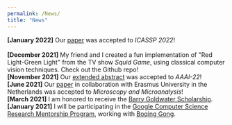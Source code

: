 ```yaml
---
permalink: /News/
title: "News"
---
```

**[January 2022]** Our [paper](https://arxiv.org/abs/2201.09120) was accepted to *ICASSP 2022*! <br> <br>
**[December 2021]** My friend and I created a fun implementation of "Red Light-Green Light" from the TV show *Squid Game*, using classical computer vision techniques. Check out the Github repo! <br>
**[November 2021]** Our [extended abstract](https://arxiv.org/abs/2111.00116) was accepted to *AAAI-22*! <br>
**[June 2021]** Our [paper](https://www.cambridge.org/core/journals/microscopy-and-microanalysis/article/abs/early-upper-aerodigestive-tract-cancer-detection-using-electron-microscopy-to-reveal-chromatin-packing-alterations-in-buccal-mucosa-cells/C9AC18A1D01863A8A55F3CC9AE6F9113) in collaboration with Erasmus University in the Netherlands was accepted to *Microscopy and Microanalysis*! <br>
**[March 2021]** I am honored to receive the [Barry Goldwater Scholarship](https://news.northwestern.edu/stories/2021/04/goldwater-scholarships). <br>
**[January 2021]** I will be participating in the [Google Computer Science Research Mentorship Program](https://research.google/outreach/csrmp/), working with [Boqing Gong](http://boqinggong.info/). <br>


